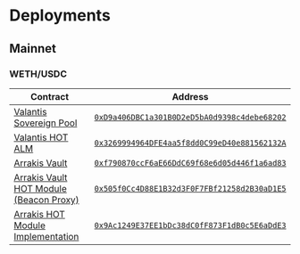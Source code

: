 # Deployments

## Mainnet

### WETH/USDC

| Contract                                                                                                 | Address                                                                                                                 |
| -------------------------------------------------------------------------------------------------------- | ----------------------------------------------------------------------------------------------------------------------- |
| [Valantis Sovereign Pool](../../autogenerated/interfaces/ISovereignPool.sol/interface.ISovereignPool.md) | [`0xD9a406DBC1a301B0D2eD5bA0d9398c4debe68202`](https://etherscan.io/address/0xD9a406DBC1a301B0D2eD5bA0d9398c4debe68202) |
| [Valantis HOT ALM](https://etherscan.io/address/0x3269994964DFE4aa5f8dd0C99eD40e881562132A#code)   | [`0x3269994964DFE4aa5f8dd0C99eD40e881562132A`](https://etherscan.io/address/0x3269994964DFE4aa5f8dd0C99eD40e881562132A) |
| [Arrakis Vault](../../autogenerated/ArrakisMetaVaultPublic.sol/contract.ArrakisMetaVaultPublic.md)          | [`0xf790870ccF6aE66DdC69f68e6d05d446f1a6ad83`](https://etherscan.io/address/0xf790870ccF6aE66DdC69f68e6d05d446f1a6ad83) |
| [Arrakis Vault HOT Module (Beacon Proxy)](../../autogenerated/modules/ValantisHOTModulePublic.sol/contract.ValantisModulePublic.md)          | [`0x505f0Cc4D88E1B32d3F0F7FBf21258d2B30aD1E5`](https://etherscan.io/address/0x505f0Cc4D88E1B32d3F0F7FBf21258d2B30aD1E5) |
| [Arrakis HOT Module Implementation](../../autogenerated/modules/ValantisHOTModulePublic.sol/contract.ValantisModulePublic.md)    | [`0x9Ac1249E37EE1bDc38dC0fF873F1dB0c5E6aDdE3`](https://etherscan.io/address/0x9Ac1249E37EE1bDc38dC0fF873F1dB0c5E6aDdE3) |

